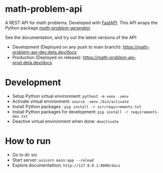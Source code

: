 # math-problem-api
A REST API for math problems. Developed with [FastAPI](https://fastapi.tiangolo.com).
This API wraps the Python package [_math-problem-generator_](https://github.com/tobiasbp/math-problem-generator).

See the documentation, and try out the latest versions of the API:
* Development (Deployed on any push to main branch): https://math-problem-api-dev.deta.dev/docs
* Production (Deployed on release): https://math-problem-api-prod.deta.dev/docs


# Development
* Setup Python virtual environment: `python3 -m venv .venv`
* Activate virtual environment: `source .venv./bin/activate`
* Install Python packages : `pip install -r scr/requirements.txt`
* Install Python packages for development: `pip install -r requirements-dev.txt`
* Deactive virtual environment when done: `deactivate`

# How to run
* Go to dir _src_
* Start server: `uvicorn main:app --reload`
* Explore documentattion: `http://127.0.0.1:8000/docs`